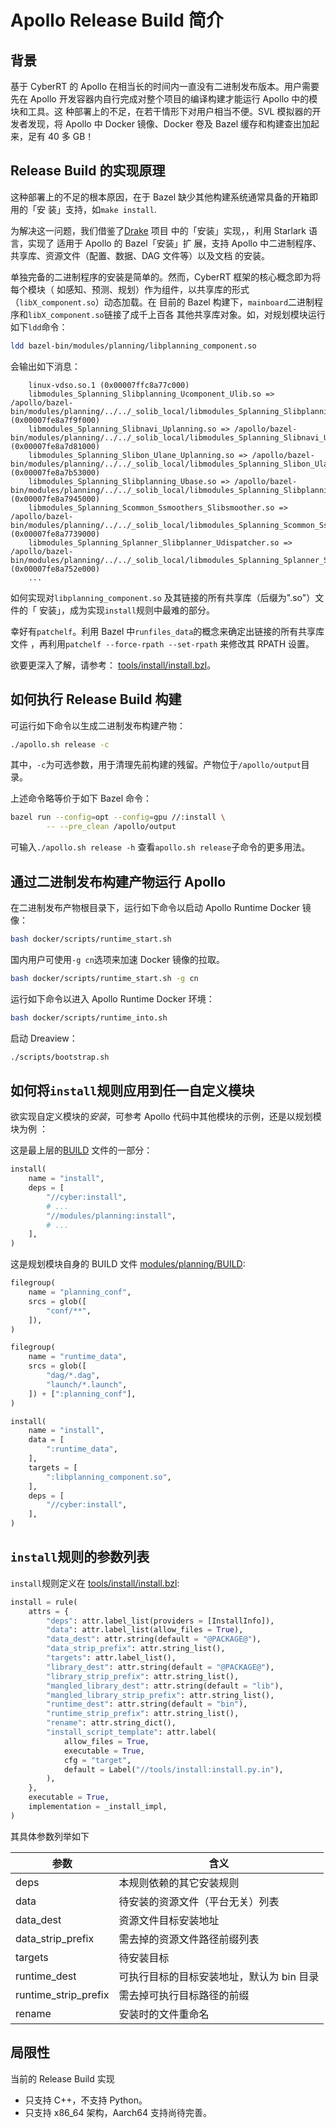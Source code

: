 # Apollo Release Build 简介

## 背景

基于 CyberRT 的 Apollo 在相当长的时间内一直没有二进制发布版本。用户需要先在
Apollo 开发容器内自行完成对整个项目的编译构建才能运行 Apollo 中的模块和工具。这
种部署上的不足，在若干情形下对用户相当不便。SVL 模拟器的开发者发现，将 Apollo
中 Docker 镜像、Docker 卷及 Bazel 缓存和构建查出加起来，足有 40 多 GB！

## Release Build 的实现原理

这种部署上的不足的根本原因，在于 Bazel 缺少其他构建系统通常具备的开箱即用的「安
装」支持，如`make install`.

为解决这一问题，我们借鉴了[Drake](https://github.com/RobotLocomotion/drake) 项目
中的「安装」实现，，利用 Starlark 语言，实现了 适用于 Apollo 的 Bazel「安装」扩
展，支持 Apollo 中二进制程序、共享库、资源文件（配置、数据、DAG 文件等）以及文档
的安装。

单独完备的二进制程序的安装是简单的。然而，CyberRT 框架的核心概念即为将每个模块（
如感知、预测、规划）作为组件，以共享库的形式（`libX_component.so`）动态加载。在
目前的 Bazel 构建下，`mainboard`二进制程序和`libX_component.so`链接了成千上百各
其他共享库对象。如，对规划模块运行如下`ldd`命令：

```bash
ldd bazel-bin/modules/planning/libplanning_component.so
```

会输出如下消息：

```text
	linux-vdso.so.1 (0x00007ffc8a77c000)
	libmodules_Splanning_Slibplanning_Ucomponent_Ulib.so => /apollo/bazel-bin/modules/planning/../../_solib_local/libmodules_Splanning_Slibplanning_Ucomponent_Ulib.so (0x00007fe8a7f9f000)
	libmodules_Splanning_Slibnavi_Uplanning.so => /apollo/bazel-bin/modules/planning/../../_solib_local/libmodules_Splanning_Slibnavi_Uplanning.so (0x00007fe8a7d81000)
	libmodules_Splanning_Slibon_Ulane_Uplanning.so => /apollo/bazel-bin/modules/planning/../../_solib_local/libmodules_Splanning_Slibon_Ulane_Uplanning.so (0x00007fe8a7b53000)
	libmodules_Splanning_Slibplanning_Ubase.so => /apollo/bazel-bin/modules/planning/../../_solib_local/libmodules_Splanning_Slibplanning_Ubase.so (0x00007fe8a7945000)
	libmodules_Splanning_Scommon_Ssmoothers_Slibsmoother.so => /apollo/bazel-bin/modules/planning/../../_solib_local/libmodules_Splanning_Scommon_Ssmoothers_Slibsmoother.so (0x00007fe8a7739000)
	libmodules_Splanning_Splanner_Slibplanner_Udispatcher.so => /apollo/bazel-bin/modules/planning/../../_solib_local/libmodules_Splanning_Splanner_Slibplanner_Udispatcher.so (0x00007fe8a752e000)
    ...
```

如何实现对`libplanning_component.so` 及其链接的所有共享库（后缀为".so"）文件的「
安装」，成为实现`install`规则中最难的部分。

幸好有`patchelf`。利用 Bazel 中`runfiles_data`的概念来确定出链接的所有共享库文件
，再利用`patchelf --force-rpath --set-rpath` 来修改其 RPATH 设置。

欲要更深入了解，请参考：
[tools/install/install.bzl](../../tools/install/install.bzl)。

## 如何执行 Release Build 构建

可运行如下命令以生成二进制发布构建产物：

```bash
./apollo.sh release -c
```

其中，`-c`为可选参数，用于清理先前构建的残留。产物位于`/apollo/output`目录。

上述命令略等价于如下 Bazel 命令：

```bash
bazel run --config=opt --config=gpu //:install \
        -- --pre_clean /apollo/output
```

可输入`./apollo.sh release -h` 查看`apollo.sh release`子命令的更多用法。

## 通过二进制发布构建产物运行 Apollo

在二进制发布产物根目录下，运行如下命令以启动 Apollo Runtime Docker 镜像：

```bash
bash docker/scripts/runtime_start.sh
```

国内用户可使用`-g cn`选项来加速 Docker 镜像的拉取。

```bash
bash docker/scripts/runtime_start.sh -g cn
```

运行如下命令以进入 Apollo Runtime Docker 环境：

```bash
bash docker/scripts/runtime_into.sh
```

启动 Dreaview：

```bash
./scripts/bootstrap.sh
```

## 如何将`install`规则应用到任一自定义模块

欲实现自定义模块的*安装*，可参考 Apollo 代码中其他模块的示例，还是以规划模块为例
：

这是最上层的[BUILD](../../BUILD) 文件的一部分：

```python
install(
    name = "install",
    deps = [
        "//cyber:install",
        # ...
        "//modules/planning:install",
        # ...
    ],
)
```

这是规划模块自身的 BUILD 文件
[modules/planning/BUILD](../../modules/planning/BUILD):

```python
filegroup(
    name = "planning_conf",
    srcs = glob([
        "conf/**",
    ]),
)

filegroup(
    name = "runtime_data",
    srcs = glob([
        "dag/*.dag",
        "launch/*.launch",
    ]) + [":planning_conf"],
)

install(
    name = "install",
    data = [
        ":runtime_data",
    ],
    targets = [
        ":libplanning_component.so",
    ],
    deps = [
        "//cyber:install",
    ],
)
```

## `install`规则的参数列表

`install`规则定义在
[tools/install/install.bzl](../../tools/install/install.bzl):

```python
install = rule(
    attrs = {
        "deps": attr.label_list(providers = [InstallInfo]),
        "data": attr.label_list(allow_files = True),
        "data_dest": attr.string(default = "@PACKAGE@"),
        "data_strip_prefix": attr.string_list(),
        "targets": attr.label_list(),
        "library_dest": attr.string(default = "@PACKAGE@"),
        "library_strip_prefix": attr.string_list(),
        "mangled_library_dest": attr.string(default = "lib"),
        "mangled_library_strip_prefix": attr.string_list(),
        "runtime_dest": attr.string(default = "bin"),
        "runtime_strip_prefix": attr.string_list(),
        "rename": attr.string_dict(),
        "install_script_template": attr.label(
            allow_files = True,
            executable = True,
            cfg = "target",
            default = Label("//tools/install:install.py.in"),
        ),
    },
    executable = True,
    implementation = _install_impl,
)
```

其具体参数列举如下

| 参数                 | 含义                                      |
| -------------------- | ----------------------------------------- |
| deps                 | 本规则依赖的其它安装规则                  |
| data                 | 待安装的资源文件（平台无关）列表          |
| data_dest            | 资源文件目标安装地址                      |
| data_strip_prefix    | 需去掉的资源文件路径前缀列表              |
| targets              | 待安装目标                                |
| runtime_dest         | 可执行目标的目标安装地址，默认为 bin 目录 |
| runtime_strip_prefix | 需去掉可执行目标路径的前缀                |
| rename               | 安装时的文件重命名                        |

## 局限性

当前的 Release Build 实现

- 只支持 C++，不支持 Python。
- 只支持 x86_64 架构，Aarch64 支持尚待完善。
